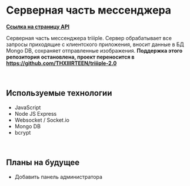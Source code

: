 <h1>Серверная часть мессенджера</h1>

<b><a href="https://api.triiiple.ru">Ссылка на страницу API</a></b>

Серверная часть мессенджера triiiple. Сервер обрабатывает все запросы приходящие с клиентского приложения, вносит данные в БД Mongo DB, сохраняет отправленные изображения. 
<b>Поддержка этого репозитория остановлена, проект переносится в <a>https://github.com/THXIIIRTEEN/triiiple-2.0</a></b>

<br>
<h2>Используемые технологии</h2>
<ul>
  <li>JavaScript</li>
  <li>Node JS Express</li>
  <li>Websocket / Socket.io</li>
  <li>Mongo DB</li>
  <li>bcrypt</li>
</ul>
<br>
<h2>Планы на будущее</h2>
<ul>
  <li>Добавить панель администратора</li>
</ul>
<br>
